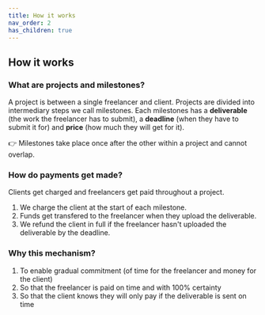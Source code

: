 ```yaml
---
title: How it works
nav_order: 2
has_children: true
---
```


## How it works

### What are projects and milestones?

A project is between a single freelancer and client.
Projects are divided into intermediary steps we call milestones.
Each milestones has a **deliverable** (the work the freelancer has to submit), a **deadline** (when they have to submit it for) and **price** (how much they will get for it).

👉 Milestones take place once after the other within a project and cannot overlap.

### How do payments get made?

Clients get charged and freelancers get paid throughout a project.

1. We charge the client at the start of each milestone.
2. Funds get transfered to the freelancer when they upload the deliverable.
3. We refund the client in full if the freelancer hasn't uploaded the deliverable by the deadline.

### Why this mechanism?

1. To enable gradual commitment (of time for the freelancer and money for the client)
2. So that the freelancer is paid on time and with 100% certainty
3. So that the client knows they will only pay if the deliverable is sent on time

<!-- ### Why do you hold funds?

Only way to guaranty:

-

It enables gradual commitment on both sides. At any given point, both parties are only committed as far as the current milestone goes,

Just risking as much as the current ongoing milestone. Each side is only committed as far.
Client and freelancer do not -->
